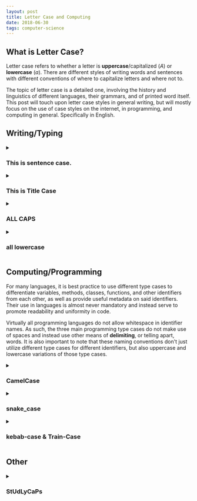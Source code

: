 ```yaml
---
layout: post
title: Letter Case and Computing
date: 2018-06-30
tags: computer-science
---
```

## What is Letter Case?
Letter case refers to whether a letter is **uppercase**/capitalized (*A*) or **lowercase** (*a*). There are different styles of writing words and sentences with different conventions of where to capitalize letters and where not to.

The topic of letter case is a detailed one, involving the history and linguistics of different languages, their grammars, and of printed word itself. This post will touch upon letter case styles in general writing, but will mostly focus on the use of case styles on the internet, in programming, and computing in general. Specifically in English.

## Writing/Typing
<!-- ### This is sentence case. -->
<details>
<summary><h3 class="inline">This is sentence case.</h3></summary>
This is the standard letter case used in the English language. The beginning of sentences are capitalized along with proper nouns (i.e names, places, days of the week, etc.). Each sentence ends with some punctuation (ex *.*, *?*, *!*).

Here's an example:
> The quick brown fox jumps over the lazy dog.

You'd see this case when reading anything somewhat formal, like emails, a person's/company's website, text documents, academic papers, etc.
</details>

<!-- ### This is Title Case -->
<details>
<summary><h3 class="inline">This is Title Case</h3></summary>
This is the case used when typing out titles. Title case has all words capitalized barring a limited subset that are deemed *common* (unless they are the first word, in which case they are capitalized). That includes words like *or*, *but*, *if*, *the*, *in*, etc.

Here's an example:
> The Quick Brown Fox Jumps over the Lazy Dog

Academic papers, emails (think subject line), music, videogames and just about any media or document has a title. Its important to note that there is no agreement on what exactly the subset of words not capitalized in title case is. That said, all titles more or less follow the same pattern of capitalization.
</details>

<!-- ### ALL CAPS -->
<details>
<summary><h3 class="inline">ALL CAPS</h3></summary>
Writing in all uppercase letter, or all caps as it is more commonly known, is taken to convey yelling when typed out, especially when texting or commenting on the internet. That said, all caps is also used in titles and headlines in order to make the text stand out more.

Here's what it looks like:

> THE QUICK BROWN FOX JUMPS OVER THE LAZY DOG!

Typing in all caps can be done by holding down the `SHIFT` key while typing or, more commonly, by simply turning on the `CAPS LOCK` key. Smartphone keyboards also have similar functionality with caps lock being activated by double tapping the shift key, for example. Acronyms are written in all caps (NATO, USA, ASAP) unless the acronym has had enough usage to become a fully fledged word like *radar* (**ra**dio **d**etection **a**nd **r**anging) or *laser* (**l**ight **a**mplification by **s**timulated **e**mission of **r**adiation)
</details>

<!-- ### all lowercase -->
<details>
<summary><h3 class="inline">all lowercase</h3></summary>
All lowercase is typically used when writing something informally and quickly, such as a text message or an internet comment (if the commenter isn't particularly concerned with the comment's presentation). This is because the message is not worth the extra effort of pressing the `SHIFT` key (especially on smartphone keyboards). File extensions are also conventionally all lowercase.

Here's what it looks like:

> the quick brown fox jumps over the lazy dog

Since the use of all lowercase is one of convenience, text written in it is not usually punctuated unless necessary to convey intent. (you hate him. vs. you hate him?)

That said, this case may soon die out as some mobile keyboards, for example Google's GBoard for Android, automatically capitalize the first letter in sentences as well as in proper nouns. This essentially makes typing in sentence case the default.
</details>

## Computing/Programming
For many languages, it is best practice to use different type cases to differentiate variables, methods, classes, functions, and other identifiers from each other, as well as provide useful metadata on said identifiers. Their use in languages is almost never mandatory and instead serve to promote readability and uniformity in code.

Virtually all programming languages do not allow whitespace in identifier names. As such, the three main programming type cases do not make use of spaces and instead use other means of **delimiting**, or telling apart, words. It is also important to note that these naming conventions don't just utilize different type cases for different identifiers, but also uppercase and lowercase variations of those type cases.

<!-- ### CamelCase -->
<details>
<summary><h3 class="inline">CamelCase</h3></summary>
Camel case has the first letter of every word in the phrase/identifier capitalized. And so capitalization serves as camel case's delimiter. Lower camel case has the first letter of the first word in the identifier lowercased while upper camel case does not:

>UpperCamelCase

>lowerCamelCase

Used in
- Class names in Java (upper)
- Class names in Python (upper)
- Method names in Java (lower)
- Variables names in Java (lower)
</details>

<!-- ### snake_case -->
<details>
<summary><h3 class="inline">snake_case</h3></summary>
Snake case delimits words using underscores ( _ ). And like the others, There are uppercase and lowercase variants:
>UPPER_SNAKE_CASE

>lower_snake_case

This case is commonly used for naming attributes on computers, like files or usernames, where space characters cannot be processed. Snake case is essentially the default type case used when spaces are unavailable.

Used in
- Constants in Java (upper)
- Constants in Python (upper)
- Variables in Python (lower)
- Functions and classes in the C & C++ Standard Library (lower)
</details>

<!-- ### kebab-case & Train-Case -->
<details>
<summary><h3 class="inline">kebab-case & Train-Case</h3></summary>
Kebab case is similar to snake case, as well as used in similar situations, with its only difference being the use of hyphens (-) to delimit words rather than underscores:
>UPPER-KEBAB-CASE

>lower-kebab-case

There's also a third variation similar to camel case called train case where the first letter of each word capitalized:

>Train-Case

Used in
- CSS Classes (lower)
- URLs (lower)
</details>

## Other
<!-- ### StUdLyCaPs -->
<details>
<summary><h3 class="inline">StUdLyCaPs</h3></summary>

<!-- >tHeqUIckBrOwNFOxjuMpsOvERtHeLazYdOg -->
<blockquote>tHeqUIckBrOwNFOxjuMpsOvERtHeLazYdOg</blockquote>

A variation on Studly caps is one where spaces are included to delimit words. This makes the message more readable while still retaining its sarcastic tone:

<!-- >tHe qUIck BrOwN FOx juMps OvER tHe lAzYdOg -->
<blockquote>tHe qUIck BrOwN FOx juMps OvER tHe lAzYdOg</blockquote>

As you can see, the spaces make the text a but more readable. Indeed this is the same case used in the [mocking Spongebob meme](http://knowyourmeme.com/memes/mocking-spongebob) that was popular around 2017.
</details>
